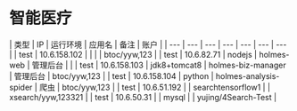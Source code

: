 # 智能医疗



| 类型 | IP | 运行环境 | 应用名 | 备注 | 账户 |
| --- | --- | --- | --- | --- | --- | --- |
| test | 10.6.158.102 |   |   |   | btoc/yyw,123 |
| test | 10.6.82.71 | nodejs | holmes-web | 管理后台 |   |
| test | 10.6.158.103 | jdk8+tomcat8 | holmes-biz-manager | 管理后台 | btoc/yyw,123 |
| test | 10.6.158.104 | python | holmes-analysis-spider | 爬虫 | btoc/yyw,123 |
| test | 10.6.51.192 |   | searchtensorflow1 |   | xsearch/yyw,123321 |
| test | 10.6.50.31 |   | mysql |   | yujing/4Search-Test |

